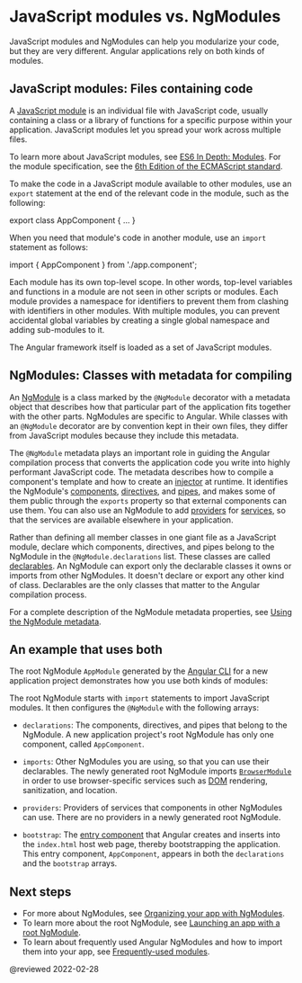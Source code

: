 # JavaScript modules vs. NgModules

JavaScript modules and NgModules can help you modularize your code, but they are very different. Angular applications rely on both kinds of modules.

## JavaScript modules: Files containing code

A [JavaScript module](https://javascript.info/modules "JavaScript.Info - Modules") is an individual file with JavaScript code, usually containing a class or a library of functions for a specific purpose within your application. JavaScript modules let you spread your work across multiple files.

<div class="alert is-helpful">

To learn more about JavaScript modules, see [ES6 In Depth: Modules](https://hacks.mozilla.org/2015/08/es6-in-depth-modules).
For the module specification, see the [6th Edition of the ECMAScript standard](https://www.ecma-international.org/ecma-262/6.0/#sec-modules).

</div>

To make the code in a JavaScript module available to other modules, use an `export` statement at the end of the relevant code in the module, such as the following:

<code-example format="typescript" language="typescript">

export class AppComponent { &hellip; }

</code-example>

When you need that module's code in another module, use an `import` statement as follows:

<code-example format="typescript" language="typescript">

import { AppComponent } from './app.component';

</code-example>

Each module has its own top-level scope. In other words, top-level variables and functions in a module are not seen in other scripts or modules. Each module provides a namespace for identifiers to prevent them from clashing with identifiers in other modules. With multiple modules, you can prevent accidental global variables by creating a single global namespace and adding sub-modules to it.

The Angular framework itself is loaded as a set of JavaScript modules.

## NgModules: Classes with metadata for compiling

An [NgModule](guide/glossary#ngmodule "Definition of NgModule") is a class marked by the `@NgModule` decorator with a metadata object that describes how that particular part of the application fits together with the other parts. NgModules are specific to Angular. While classes with an `@NgModule` decorator are by convention kept in their own files, they differ from JavaScript modules because they include this metadata.

The `@NgModule` metadata plays an important role in guiding the Angular compilation process that converts the application code you write into highly performant JavaScript code. The metadata describes how to compile a component's template and how to create an [injector](guide/glossary#injector "Definition of injector") at runtime. It identifies the NgModule's [components](guide/glossary#component "Definition of component"), [directives](guide/glossary#directive "Definition of directive"), and [pipes](guide/glossary#pipe "Definition of pipe)"), and makes some of them public through the `exports` property so that external components can use them. You can also use an NgModule to add [providers](guide/glossary#provider "Definition of provider") for [services](guide/glossary#service "Definition of a service"), so that the services are available elsewhere in your application.

Rather than defining all member classes in one giant file as a JavaScript module, declare which components, directives, and pipes belong to the NgModule in the `@NgModule.declarations` list. These classes are called [declarables](guide/glossary#declarable "Definition of a declarable"). An NgModule can export only the declarable classes it owns or imports from other NgModules. It doesn't declare or export any other kind of class. Declarables are the only classes that matter to the Angular compilation process.

For a complete description of the NgModule metadata properties, see [Using the NgModule metadata](guide/ngmodule-api "Using the NgModule metadata").

## An example that uses both

The root NgModule `AppModule` generated by the [Angular CLI](cli) for a new application project demonstrates how you use both kinds of modules:

<code-example header="src/app/app.module.ts (default AppModule)" path="ngmodules/src/app/app.module.1.ts"></code-example>

The root NgModule starts with `import` statements to import JavaScript modules. It then configures the `@NgModule` with the following arrays:

*   `declarations`: The components, directives, and pipes that belong to the NgModule. A new application project's root NgModule has only one component, called `AppComponent`.

*   `imports`: Other NgModules you are using, so that you can use their declarables. The newly generated root NgModule imports [`BrowserModule`](api/platform-browser/BrowserModule "BrowserModule NgModule") in order to use browser-specific services such as [DOM](https://www.w3.org/TR/DOM-Level-2-Core/introduction.html "Definition of Document Object Model") rendering, sanitization, and location.

*   `providers`: Providers of services that components in other NgModules can use. There are no providers in a newly generated root NgModule.

*   `bootstrap`: The [entry component](guide/entry-components "Specifying an entry component") that Angular creates and inserts into the `index.html` host web page, thereby bootstrapping the application. This entry component, `AppComponent`, appears in both the `declarations` and the `bootstrap` arrays.

## Next steps

*   For more about NgModules, see [Organizing your app with NgModules](guide/ngmodules "Organizing your app with NgModules").
*   To learn more about the root NgModule, see [Launching an app with a root NgModule](guide/bootstrapping "Launching an app with a root NgModule").
*   To learn about frequently used Angular NgModules and how to import them into your app, see [Frequently-used modules](guide/frequent-ngmodules "Frequently-used modules").

<!-- links -->

<!-- external links -->

<!-- end links -->

@reviewed 2022-02-28

